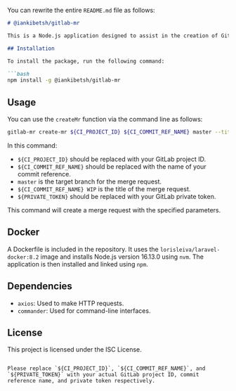 You can rewrite the entire `README.md` file as follows:

```markdown
# @iankibetsh/gitlab-mr

This is a Node.js application designed to assist in the creation of GitLab merge requests. It uses the `axios` library to make API calls to GitLab.

## Installation

To install the package, run the following command:

```bash
npm install -g @iankibetsh/gitlab-mr
```

## Usage

You can use the `createMr` function via the command line as follows:

```bash
gitlab-mr create-mr ${CI_PROJECT_ID} ${CI_COMMIT_REF_NAME} master --title="${CI_COMMIT_REF_NAME} WIP" -p ${PRIVATE_TOKEN}
```

In this command:

- `${CI_PROJECT_ID}` should be replaced with your GitLab project ID.
- `${CI_COMMIT_REF_NAME}` should be replaced with the name of your commit reference.
- `master` is the target branch for the merge request.
- `${CI_COMMIT_REF_NAME} WIP` is the title of the merge request.
- `${PRIVATE_TOKEN}` should be replaced with your GitLab private token.

This command will create a merge request with the specified parameters.

## Docker

A Dockerfile is included in the repository. It uses the `lorisleiva/laravel-docker:8.2` image and installs Node.js version 16.13.0 using `nvm`. The application is then installed and linked using `npm`.

## Dependencies

- `axios`: Used to make HTTP requests.
- `commander`: Used for command-line interfaces.

## License

This project is licensed under the ISC License.
```

Please replace `${CI_PROJECT_ID}`, `${CI_COMMIT_REF_NAME}`, and `${PRIVATE_TOKEN}` with your actual GitLab project ID, commit reference name, and private token respectively.